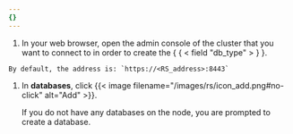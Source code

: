 ```yaml
---
{}
---
```

1. In your web browser, open the admin console of the cluster that you want to connect to in order to create the { { < field "db_type"  > } }.

<!-- When shortcodes can run in embeds, fix field shrotcode above. -->

    By default, the address is: `https://<RS_address>:8443`

1. In **databases**, click {{< image filename="/images/rs/icon_add.png#no-click" alt="Add" >}}.

    If you do not have any databases on the node, you are prompted to create a database.
